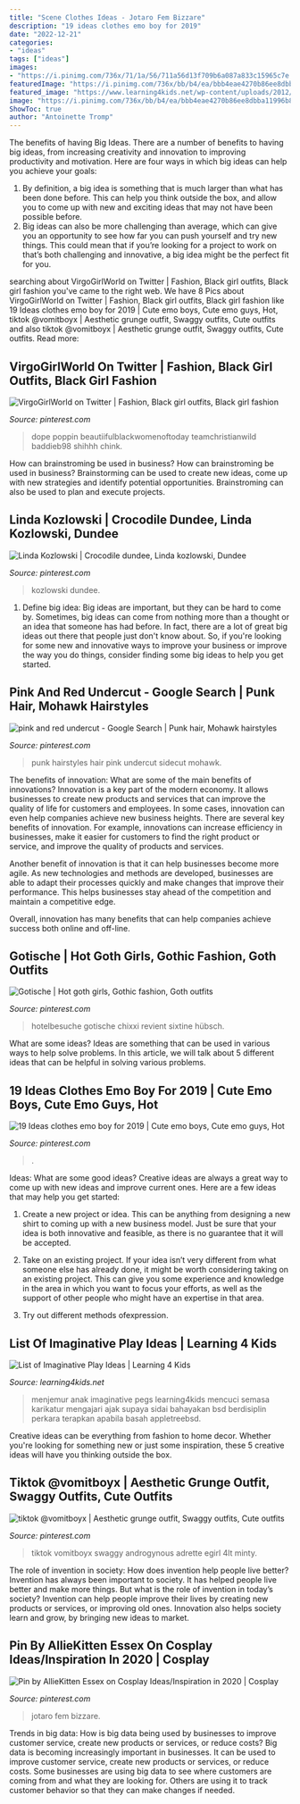 ```yaml
---
title: "Scene Clothes Ideas - Jotaro Fem Bizzare"
description: "19 ideas clothes emo boy for 2019"
date: "2022-12-21"
categories:
- "ideas"
tags: ["ideas"]
images:
- "https://i.pinimg.com/736x/71/1a/56/711a56d13f709b6a087a833c15965c7e.jpg"
featuredImage: "https://i.pinimg.com/736x/bb/b4/ea/bbb4eae4270b86ee8dbba11996b80eca.jpg"
featured_image: "https://www.learning4kids.net/wp-content/uploads/2012/10/24.jpg"
image: "https://i.pinimg.com/736x/bb/b4/ea/bbb4eae4270b86ee8dbba11996b80eca.jpg"
ShowToc: true
author: "Antoinette Tromp"
---
```



The benefits of having Big Ideas.
There are a number of benefits to having big ideas, from increasing creativity and innovation to improving productivity and motivation. Here are four ways in which big ideas can help you achieve your goals: 
1. By definition, a big idea is something that is much larger than what has been done before. This can help you think outside the box, and allow you to come up with new and exciting ideas that may not have been possible before. 
2. Big ideas can also be more challenging than average, which can give you an opportunity to see how far you can push yourself and try new things. This could mean that if you’re looking for a project to work on that’s both challenging and innovative, a big idea might be the perfect fit for you. 

	

		
searching about VirgoGirlWorld on Twitter | Fashion, Black girl outfits, Black girl fashion you've came to the right web. We have 8 Pics about VirgoGirlWorld on Twitter | Fashion, Black girl outfits, Black girl fashion like 19 Ideas clothes emo boy for 2019 | Cute emo boys, Cute emo guys, Hot, tiktok @vomitboyx | Aesthetic grunge outfit, Swaggy outfits, Cute outfits and also tiktok @vomitboyx | Aesthetic grunge outfit, Swaggy outfits, Cute outfits. Read more:
		
    
## VirgoGirlWorld On Twitter | Fashion, Black Girl Outfits, Black Girl Fashion

<img loading=lazy src="https://i.pinimg.com/736x/72/b2/08/72b2086a647bd4125b41a6026eba7719.jpg" onerror="this.onerror=null;this.src='https://tse2.mm.bing.net/th?id=OIP.YFoMTHKX_VP_yHT5xCuJJgHaJ3&amp;pid=15.1';" alt="VirgoGirlWorld on Twitter | Fashion, Black girl outfits, Black girl fashion">

_Source: pinterest.com_

>dope poppin beautiifulblackwomenoftoday teamchristianwild baddieb98 shihhh chink. 

	

How can brainstroming be used in business?
How can brainstroming be used in business? Brainstorming can be used to create new ideas, come up with new strategies and identify potential opportunities. Brainstroming can also be used to plan and execute projects.

    
## Linda Kozlowski | Crocodile Dundee, Linda Kozlowski, Dundee

<img loading=lazy src="https://i.pinimg.com/736x/70/9d/11/709d11b057ba1bb04310b21fadaca56f.jpg" onerror="this.onerror=null;this.src='https://tse3.mm.bing.net/th?id=OIP.vWv_Xd9DAILHAydDEz1e2wAAAA&amp;pid=15.1';" alt="Linda Kozlowski | Crocodile dundee, Linda kozlowski, Dundee">

_Source: pinterest.com_

>kozlowski dundee. 

	

1. Define big idea:
Big ideas are important, but they can be hard to come by. Sometimes, big ideas can come from nothing more than a thought or an idea that someone has had before. In fact, there are a lot of great big ideas out there that people just don't know about. So, if you're looking for some new and innovative ways to improve your business or improve the way you do things, consider finding some big ideas to help you get started.

    
## Pink And Red Undercut - Google Search | Punk Hair, Mohawk Hairstyles

<img loading=lazy src="https://i.pinimg.com/736x/2e/11/84/2e1184e1fc9ec7e01c992368f100475c--punk-rock-hairstyles-sidecut-hairstyles.jpg" onerror="this.onerror=null;this.src='https://tse1.mm.bing.net/th?id=OIP.J01h1sB98EGejx6DziPuAAHaLG&amp;pid=15.1';" alt="pink and red undercut - Google Search | Punk hair, Mohawk hairstyles">

_Source: pinterest.com_

>punk hairstyles hair pink undercut sidecut mohawk. 

	

The benefits of innovation: What are some of the main benefits of innovations?
Innovation is a key part of the modern economy. It allows businesses to create new products and services that can improve the quality of life for customers and employees. In some cases, innovation can even help companies achieve new business heights.
There are several key benefits of innovation. For example, innovations can increase efficiency in businesses, make it easier for customers to find the right product or service, and improve the quality of products and services.

Another benefit of innovation is that it can help businesses become more agile. As new technologies and methods are developed, businesses are able to adapt their processes quickly and make changes that improve their performance. This helps businesses stay ahead of the competition and maintain a competitive edge.

Overall, innovation has many benefits that can help companies achieve success both online and off-line.

    
## Gotische | Hot Goth Girls, Gothic Fashion, Goth Outfits

<img loading=lazy src="https://i.pinimg.com/736x/12/15/40/1215402af3bda4e15dbfa78213d36dcb.jpg" onerror="this.onerror=null;this.src='https://tse1.mm.bing.net/th?id=OIP.jYmlEirUNojIYqBx5vCzZwHaNK&amp;pid=15.1';" alt="Gotische | Hot goth girls, Gothic fashion, Goth outfits">

_Source: pinterest.com_

>hotelbesuche gotische chixxi revient sixtine hübsch. 

	

What are some ideas?
Ideas are something that can be used in various ways to help solve problems. In this article, we will talk about 5 different ideas that can be helpful in solving various problems.

    
## 19 Ideas Clothes Emo Boy For 2019 | Cute Emo Boys, Cute Emo Guys, Hot

<img loading=lazy src="https://i.pinimg.com/736x/71/1a/56/711a56d13f709b6a087a833c15965c7e.jpg" onerror="this.onerror=null;this.src='https://tse3.mm.bing.net/th?id=OIP.K-VdpkprYDa_6I-lCRoh9wAAAA&amp;pid=15.1';" alt="19 Ideas clothes emo boy for 2019 | Cute emo boys, Cute emo guys, Hot">

_Source: pinterest.com_

>. 

	

Ideas: What are some good ideas?
Creative ideas are always a great way to come up with new ideas and improve current ones. Here are a few ideas that may help you get started:
1. Create a new project or idea. This can be anything from designing a new shirt to coming up with a new business model. Just be sure that your idea is both innovative and feasible, as there is no guarantee that it will be accepted.

2. Take on an existing project. If your idea isn’t very different from what someone else has already done, it might be worth considering taking on an existing project. This can give you some experience and knowledge in the area in which you want to focus your efforts, as well as the support of other people who might have an expertise in that area.

3. Try out different methods ofexpression.

    
## List Of Imaginative Play Ideas | Learning 4 Kids

<img loading=lazy src="https://www.learning4kids.net/wp-content/uploads/2012/10/24.jpg" onerror="this.onerror=null;this.src='https://tse4.mm.bing.net/th?id=OIP.op-u8BFJuJzEWMQXtXejXAHaFj&amp;pid=15.1';" alt="List of Imaginative Play Ideas | Learning 4 Kids">

_Source: learning4kids.net_

>menjemur anak imaginative pegs learning4kids mencuci semasa karikatur mengajari ajak supaya sidai bahayakan bsd berdisiplin perkara terapkan apabila basah appletreebsd. 

	

Creative ideas can be everything from fashion to home decor. Whether you're looking for something new or just some inspiration, these 5 creative ideas will have you thinking outside the box.

    
## Tiktok @vomitboyx | Aesthetic Grunge Outfit, Swaggy Outfits, Cute Outfits

<img loading=lazy src="https://i.pinimg.com/736x/5d/d0/b3/5dd0b36592e29a88186c00929c861027.jpg" onerror="this.onerror=null;this.src='https://tse4.mm.bing.net/th?id=OIP.lUrLV71GetEGtO4Vu8T58wHaKt&amp;pid=15.1';" alt="tiktok @vomitboyx | Aesthetic grunge outfit, Swaggy outfits, Cute outfits">

_Source: pinterest.com_

>tiktok vomitboyx swaggy androgynous adrette egirl 4lt minty. 

	

The role of invention in society: How does invention help people live better?
Invention has always been important to society. It has helped people live better and make more things. But what is the role of invention in today’s society? Invention can help people improve their lives by creating new products or services, or improving old ones. Innovation also helps society learn and grow, by bringing new ideas to market.

    
## Pin By AllieKitten Essex On Cosplay Ideas/Inspiration In 2020 | Cosplay

<img loading=lazy src="https://i.pinimg.com/736x/bb/b4/ea/bbb4eae4270b86ee8dbba11996b80eca.jpg" onerror="this.onerror=null;this.src='https://tse4.mm.bing.net/th?id=OIP.2iJEZ0T1QwN-Sr12aZZVYwHaNM&amp;pid=15.1';" alt="Pin by AllieKitten Essex on Cosplay Ideas/Inspiration in 2020 | Cosplay">

_Source: pinterest.com_

>jotaro fem bizzare. 

	

Trends in big data: How is big data being used by businesses to improve customer service, create new products or services, or reduce costs?
Big data is becoming increasingly important in businesses. It can be used to improve customer service, create new products or services, or reduce costs. Some businesses are using big data to see where customers are coming from and what they are looking for. Others are using it to track customer behavior so that they can make changes if needed.

